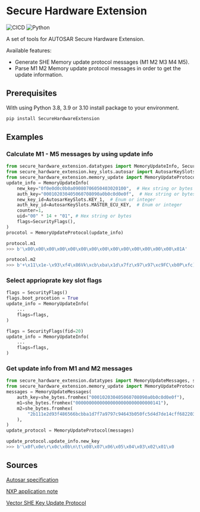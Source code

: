# Secure Hardware Extension

![CICD](https://github.com/Deejuha/SecureHardwareExtension/workflows/python-test/badge.svg?branch=master)
![Python](https://img.shields.io/pypi/pyversions/Django?style=plastic)

A set of tools for AUTOSAR Secure Hardware Extension.

Available features:

- Generate SHE Memory update protocol messages (M1 M2 M3 M4 M5).
- Parse M1 M2 Memory update protocol messages in order to get the update information.

## Prerequisites

With using Python 3.8, 3.9 or 3.10 install package to your environment.

```bash
pip install SecureHardwareExtension
```

## Examples

### Calculate M1 - M5 messages by using update info

```py
from secure_hardware_extension.datatypes import MemoryUpdateInfo, SecurityFlags
from secure_hardware_extension.key_slots.autosar import AutosarKeySlots
from secure_hardware_extension.memory_update import MemoryUpdateProtocol
update_info = MemoryUpdateInfo(
    new_key="0f0e0d0c0b0a09080706050403020100",  # Hex string or bytes
    auth_key="000102030405060708090a0b0c0d0e0f",  # Hex string or bytes
    new_key_id=AutosarKeySlots.KEY_1,  # Enum or integer
    auth_key_id=AutosarKeySlots.MASTER_ECU_KEY,  # Enum or integer
    counter=1,
    uid="00" * 14 + "01", # Hex string or bytes
    flags=SecurityFlags(),
)
procotol = MemoryUpdateProtocol(update_info)

protocol.m1
>>> b'\x00\x00\x00\x00\x00\x00\x00\x00\x00\x00\x00\x00\x00\x00\x01A'

protocol.m2
>>> b'+\x11\x1e-\x93\xf4\x86Vk\xcb\xba\x1d\x7fz\x97\x97\xc9FC\xb0P\xfc]M}\xe1L\xffh"\x03\xc3'
```

### Select apprioprate key slot flags

```py
flags = SecurityFlags()
flags.boot_procetion = True
update_info = MemoryUpdateInfo(
    ...
    flags=flags,
)

flags = SecurityFlags(fid=20)
update_info = MemoryUpdateInfo(
    ...
    flags=flags,
)
```

### Get update info from M1 and M2 messages

```py
from secure_hardware_extension.datatypes import MemoryUpdateMessages, she_bytes
from secure_hardware_extension.memory_update import MemoryUpdateProtocol
messages = MemoryUpdateMessages(
    auth_key=she_bytes.fromhex("000102030405060708090a0b0c0d0e0f"),
    m1=she_bytes.fromhex("00000000000000000000000000000141"),
    m2=she_bytes.fromhex(
        "2b111e2d93f486566bcbba1d7f7a9797c94643b050fc5d4d7de14cff682203c3"
    ),
)
update_protocol = MemoryUpdateProtocol(messages)

update_protocol.update_info.new_key
>>> b'\x0f\x0e\r\x0c\x0b\n\t\x08\x07\x06\x05\x04\x03\x02\x01\x0
```

## Sources

[Autosar specification](https://www.autosar.org/fileadmin/user_upload/standards/foundation/19-11/AUTOSAR_TR_SecureHardwareExtensions.pdf)

[NXP application note](https://www.nxp.com/docs/en/application-note/AN4234.pdf)

[Vector SHE Key Update Protocol](https://support.vector.com/sys_attachment.do?sys_id=534d25eb87548590b9f233770cbb3550)
